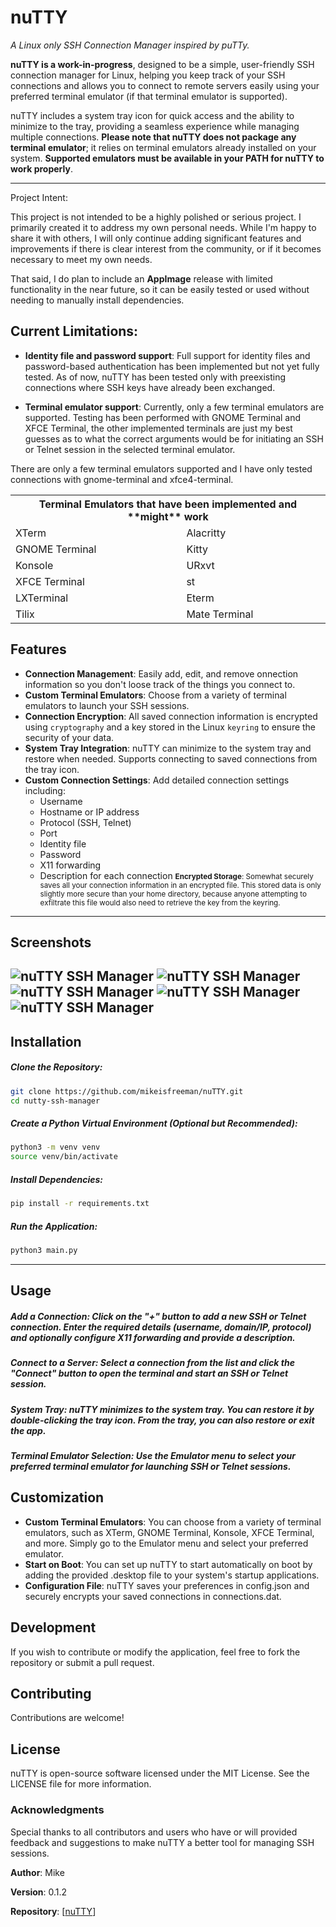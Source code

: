 # nuTTY
_A Linux only SSH Connection Manager inspired by puTTy._

**nuTTY is a work-in-progress**, designed to be a simple, user-friendly SSH connection manager for Linux, helping you keep track of your SSH connections and allows you to connect to remote servers easily using your preferred terminal emulator (if that terminal emulator is supported).

nuTTY includes a system tray icon for quick access and the ability to minimize to the tray, providing a seamless experience while managing multiple connections. **Please note that nuTTY does not package any terminal emulator**; it relies on terminal emulators already installed on your system. **Supported emulators must be available in your PATH for nuTTY to work properly**.

--------------------------------

Project Intent:

This project is not intended to be a highly polished or serious project. I primarily created it to address my own personal needs. While I'm happy to share it with others, I will only continue adding significant features and improvements if there is clear interest from the community, or if it becomes necessary to meet my own needs.

That said, I do plan to include an **AppImage** release with limited functionality in the near future, so it can be easily tested or used without needing to manually install dependencies.

## Current Limitations:

- **Identity file and password support**: Full support for identity files and password-based authentication has been implemented but not yet fully tested. As of now, nuTTY has been tested only with preexisting connections where SSH keys have already been exchanged.

- **Terminal emulator support**: Currently, only a few terminal emulators are supported. Testing has been performed with GNOME Terminal and XFCE Terminal, the other implemented terminals are just my best guesses as to what the correct arguments would be for initiating an SSH or Telnet session in the selected terminal emulator.

There are only a few terminal emulators supported and I have only tested connections with gnome-terminal and xfce4-terminal.  
<table>
<tr>
<th colspan="2">Terminal Emulators that have been implemented and **might** work</th>
</tr>
<tr><td>XTerm</td><td>Alacritty</td></tr>
<tr><td>GNOME Terminal</td><td>Kitty</td></tr>
<tr><td>Konsole</td><td>URxvt</td></tr>
<tr><td>XFCE Terminal</td><td>st</td></tr>
<tr><td>LXTerminal</td><td>Eterm</td></tr>
<tr><td>Tilix</td><td>Mate Terminal</td></tr>
</table>

## Features

- **Connection Management**: Easily add, edit, and remove onnection information so you don't loose track of the things you connect to.
- **Custom Terminal Emulators**: Choose from a variety of terminal emulators to launch your SSH sessions.
- **Connection Encryption**: All saved connection information is encrypted using `cryptography` and a key stored in the Linux `keyring` to ensure the security of your data.
- **System Tray Integration**: nuTTY can minimize to the system tray and restore when needed. Supports connecting to saved connections from the tray icon.
- **Custom Connection Settings**: Add detailed connection settings including:
  - Username
  - Hostname or IP address
  - Protocol (SSH, Telnet)
  - Port
  - Identity file
  - Password
  - X11 forwarding
  - Description for each connection
  <small>**Encrypted Storage**: Somewhat securely saves all your connection information in an encrypted file.  This stored data is only slightly more secure than your home directory, because anyone attempting to exfiltrate this file would also need to retrieve the key from the keyring.</small>
------------------------
## Screenshots

![nuTTY SSH Manager](screenshots/mainwindow_matrix.png)
![nuTTY SSH Manager](screenshots/mainwindow_dark.png)
![nuTTY SSH Manager](screenshots/mainwindow_light.png)
![nuTTY SSH Manager](screenshots/mainwindow_darcula.png)
![nuTTY SSH Manager](screenshots/tray.png)
------------------------
## Installation

##### **Clone the Repository**:

```bash
git clone https://github.com/mikeisfreeman/nuTTY.git
cd nutty-ssh-manager
```


##### **Create a Python Virtual Environment (Optional but Recommended)**:

```bash
python3 -m venv venv
source venv/bin/activate
```

##### **Install Dependencies**:

```bash
pip install -r requirements.txt
```

##### **Run the Application**:

```bash
python3 main.py
```
------------------------
## Usage

##### **Add a Connection**: Click on the "+" button to add a new SSH or Telnet connection. Enter the required details (username, domain/IP, protocol) and optionally configure X11 forwarding and provide a description.
##### **Connect to a Server**: Select a connection from the list and click the "Connect" button to open the terminal and start an SSH or Telnet session.
##### **System Tray**: nuTTY minimizes to the system tray. You can restore it by double-clicking the tray icon. From the tray, you can also restore or exit the app.
##### **Terminal Emulator Selection**: Use the Emulator menu to select your preferred terminal emulator for launching SSH or Telnet sessions.

## Customization

- **Custom Terminal Emulators**: You can choose from a variety of terminal emulators, such as XTerm, GNOME Terminal, Konsole, XFCE Terminal, and more. Simply go to the Emulator menu and select your preferred emulator.
- **Start on Boot**: You can set up nuTTY to start automatically on boot by adding the provided .desktop file to your system's startup applications.
- **Configuration File**: nuTTY saves your preferences in config.json and securely encrypts your saved connections in connections.dat.

## Development

If you wish to contribute or modify the application, feel free to fork the repository or submit a pull request.

## Contributing

Contributions are welcome! 


## License

nuTTY is open-source software licensed under the MIT License. See the LICENSE file for more information.


### Acknowledgments

Special thanks to all contributors and users who have or will provided feedback and suggestions to make nuTTY a better tool for managing SSH sessions.

**Author**: Mike

**Version**: 0.1.2

**Repository**: [[nuTTY](https://github.com/mikeisfreeman/nuTTY)]
